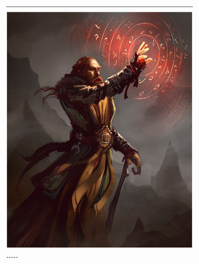 -----
<p align="center">
<img src="https://github.com/anthoxdu13/Vidar-Tools/blob/main/vidar%20Tools.jpg?raw=true", width="500 », height="500">
</p>
-----
